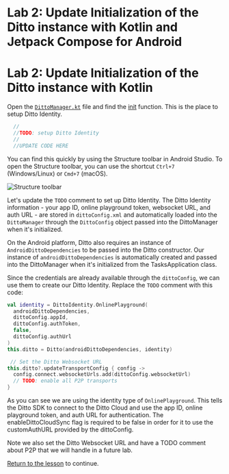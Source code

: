 # Lab 2: Update Initialization of the Ditto instance with Kotlin and Jetpack Compose for Android 

# Lab 2: Update Initialization of the Ditto instance with Kotlin 

Open the [`DittoManager.kt`](../../android/app/src/main/java/data/DittoManager.kt#L42) file and find the [init](https://github.com/ditto-examples/ditto-university/blob/main/course-101/android/app/src/main/java/data/DittoManager.kt#L42) function.  This is the place to setup Ditto Identity.

```kotlin
  //
  //TODO: setup Ditto Identity
  //
  //UPDATE CODE HERE
```
You can find this quickly by using the Structure toolbar in Android Studio.  To open the Structure toolbar, you can use the shortcut `Ctrl+7` (Windows/Linux) or `Cmd+7` (macOS).

![Structure toolbar](./assets/select-identity-kotlin.gif)

Let's update the `TODO` comment to set up Ditto Identity. The Ditto Identity information - your app ID, online playground token, websocket URL, and auth URL - are stored in `dittoConfig.xml` and automatically loaded into the `DittoManager` through the `DittoConfig` object passed into the DittoManager when it's initialized.

On the Android platform, Ditto also requires an instance of `AndroidDittoDependencies` to be passed into the Ditto constructor.  Our instance of `androidDittoDependencies` is automatically created and passed into the DittoManager when it's initialized from the TasksApplication class.  

Since the credentials are already available through the `dittoConfig`, we can use them to create our Ditto Identity. Replace the `TODO` comment with this code:

```kotlin
val identity = DittoIdentity.OnlinePlayground(
  androidDittoDependencies,
  dittoConfig.appId,
  dittoConfig.authToken,
  false,
  dittoConfig.authUrl
)
this.ditto = Ditto(androidDittoDependencies, identity)

 // Set the Ditto Websocket URL
this.ditto?.updateTransportConfig { config ->
  config.connect.websocketUrls.add(dittoConfig.websocketUrl)
  // TODO: enable all P2P transports
}
```

As you can see we are using the identity type of `OnlinePlayground`.  This tells the Ditto SDK to connect to the Ditto Cloud and use the app ID, online playground token, and auth URL for authentication. The enableDittoCloudSync flag is required to be false in order for it to use the customAuthURL provided by the dittoConfig.

Note we also set the Ditto Websocket URL and have a TODO comment about P2P that we will handle in a future lab. 

[Return to the lesson](../README.md) to continue.